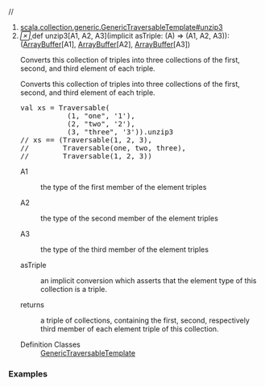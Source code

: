 //
<ol>
<li><a href="https://www.scala-lang.org/api/2.12.3/scala/collection/mutable/ArrayBuffer.html#unzip3[A1,A2,A3](implicitasTriple:A=>(A1,A2,A3)):(CC[A1],CC[A2],CC[A3])">scala.collection.generic.GenericTraversableTemplate#unzip3</a></li>
<li name="scala.collection.generic.GenericTraversableTemplate#unzip3" visbl="pub" class="indented0 " data-isabs="false" fullcomment="yes" group="Ungrouped"> <a id="unzip3[A1,A2,A3](implicitasTriple:A=>(A1,A2,A3)):(CC[A1],CC[A2],CC[A3])"></a><a id="unzip3[A1,A2,A3]((A)⇒(A1,A2,A3)):(ArrayBuffer[A1],ArrayBuffer[A2],ArrayBuffer[A3])"></a> <span class="permalink"> <a href="../../../scala/collection/mutable/ArrayBuffer.html#unzip3[A1,A2,A3](implicitasTriple:A=>(A1,A2,A3)):(CC[A1],CC[A2],CC[A3])" title="Permalink"> <i class="material-icons"></i> </a> </span> <span class="modifier_kind"> <span class="modifier"></span> <span class="kind">def</span> </span> <span class="symbol"> <span class="name">unzip3</span><span class="tparams">[<span name="A1">A1</span>, <span name="A2">A2</span>, <span name="A3">A3</span>]</span><span class="params">(<span class="implicit">implicit </span><span name="asTriple">asTriple: (<span class="extype" name="scala.collection.mutable.ArrayBuffer.A">A</span>) ⇒ (<span class="extype" name="scala.collection.generic.GenericTraversableTemplate.unzip3.A1">A1</span>, <span class="extype" name="scala.collection.generic.GenericTraversableTemplate.unzip3.A2">A2</span>, <span class="extype" name="scala.collection.generic.GenericTraversableTemplate.unzip3.A3">A3</span>)</span>)</span><span class="result">: (<a href="" class="extype" name="scala.collection.mutable.ArrayBuffer">ArrayBuffer</a>[<span class="extype" name="scala.collection.generic.GenericTraversableTemplate.unzip3.A1">A1</span>], <a href="" class="extype" name="scala.collection.mutable.ArrayBuffer">ArrayBuffer</a>[<span class="extype" name="scala.collection.generic.GenericTraversableTemplate.unzip3.A2">A2</span>], <a href="" class="extype" name="scala.collection.mutable.ArrayBuffer">ArrayBuffer</a>[<span class="extype" name="scala.collection.generic.GenericTraversableTemplate.unzip3.A3">A3</span>])</span> </span> <p class="shortcomment cmt">Converts this collection of triples into three collections of the first, second, and third element of each triple.</p>
 <div class="fullcomment">
  <div class="comment cmt">
   <p>Converts this collection of triples into three collections of the first, second, and third element of each triple.</p>
   <pre><span class="kw">val</span> xs = Traversable(
           (<span class="num">1</span>, <span class="lit">"one"</span>, <span class="lit">'1'</span>),
           (<span class="num">2</span>, <span class="lit">"two"</span>, <span class="lit">'2'</span>),
           (<span class="num">3</span>, <span class="lit">"three"</span>, <span class="lit">'3'</span>)).unzip3
<span class="cmt">// xs == (Traversable(1, 2, 3),</span>
<span class="cmt">//        Traversable(one, two, three),</span>
<span class="cmt">//        Traversable(1, 2, 3))</span></pre>
  </div>
  <dl class="paramcmts block">
   <dt class="tparam">
    A1
   </dt>
   <dd class="cmt">
    <p>the type of the first member of the element triples</p>
   </dd>
   <dt class="tparam">
    A2
   </dt>
   <dd class="cmt">
    <p>the type of the second member of the element triples</p>
   </dd>
   <dt class="tparam">
    A3
   </dt>
   <dd class="cmt">
    <p>the type of the third member of the element triples</p>
   </dd>
   <dt class="param">
    asTriple
   </dt>
   <dd class="cmt">
    <p>an implicit conversion which asserts that the element type of this collection is a triple.</p>
   </dd>
   <dt>
    returns
   </dt>
   <dd class="cmt">
    <p>a triple of collections, containing the first, second, respectively third member of each element triple of this collection.</p>
   </dd>
  </dl>
  <dl class="attributes block"> 
   <dt>
    Definition Classes
   </dt>
   <dd>
    <a href="../generic/GenericTraversableTemplate.html" class="extype" name="scala.collection.generic.GenericTraversableTemplate">GenericTraversableTemplate</a>
   </dd>
  </dl>
 </div> </li>
        </ol>


### Examples



